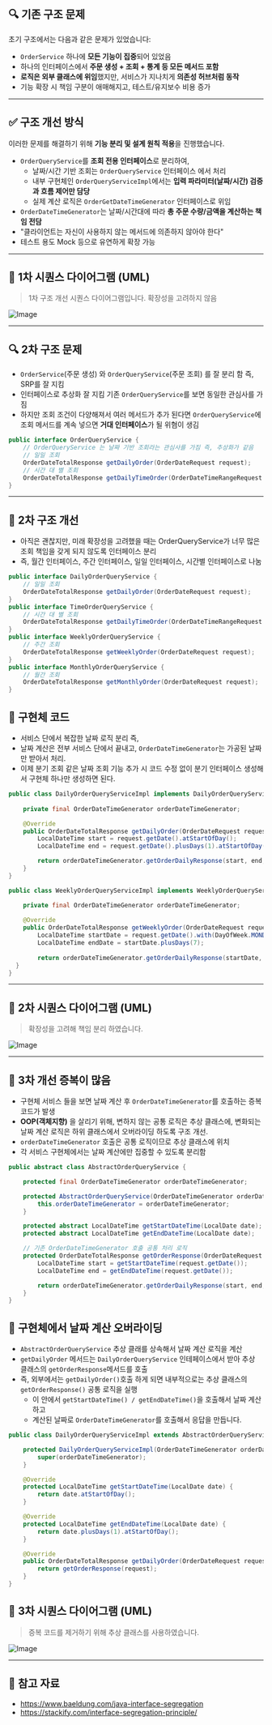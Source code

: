 ## 🔍 기존 구조 문제

초기 구조에서는 다음과 같은 문제가 있었습니다:

- `OrderService` 하나에 **모든 기능이 집중**되어 있었음
- 하나의 인터페이스에서 **주문 생성 + 조회 + 통계 등 모든 메서드 포함**
- **로직은 외부 클래스에 위임**했지만, 서비스가 지나치게 **의존성 허브처럼 동작**
- 기능 확장 시 책임 구분이 애매해지고, 테스트/유지보수 비용 증가

---
## ✅ 구조 개선 방식

이러한 문제를 해결하기 위해 **기능 분리 및 설계 원칙 적용**을 진행했습니다.

- `OrderQueryService`를 **조회 전용 인터페이스**로 분리하여,
    - 날짜/시간 기반 조회는 `OrderQueryService` 인터페이스 에서 처리
    - 내부 구현체인 `OrderQueryServiceImpl`에서는 **입력 파라미터(날짜/시간) 검증과 흐름 제어만 담당**
    - 실제 계산 로직은 `OrderGetDateTimeGenerator` 인터페이스로 위임
- `OrderDateTimeGenerator`는 날짜/시간대에 따라 **총 주문 수량/금액을 계산하는 책임 전담**
- "클라이언트는 자신이 사용하지 않는 메서드에 의존하지 않아야 한다"
- 테스트 용도 Mock 등으로 유연하게 확장 가능

---
## 📘 1차 시퀀스 다이어그램 (UML)
> 1차 구조 개선 시퀀스 다이어그램입니다. 확장성을 고려하지 않음

![Image](https://github.com/user-attachments/assets/ff5c1f4a-58db-4644-b8b1-1622be5692f8)

---
## 🔍 2차 구조 문제
- `OrderService`(주문 생성) 와 `OrderQueryService`(주문 조회) 를 잘 분리 함 즉, SRP를 잘 지킴
- 인터페이스로 추상화 잘 지킴 기존 `OrderQueryService`를 보면 동일한 관심사를 가짐
- 하지만 조회 조건이 다양해져서 여러 메서드가 추가 된다면 `OrderQueryService`에 조회 메서드를 계속 넣으면 **거대 인터페이스**가 될 위혐이 생김
```java
public interface OrderQueryService {
    // OrderQueryService 는 날짜 기반 조회라는 관심사를 가짐 즉, 추상화가 같음
    // 일일 조회
    OrderDateTotalResponse getDailyOrder(OrderDateRequest request);
    // 시간 대 별 조회
    OrderDateTotalResponse getDailyTimeOrder(OrderDateTimeRangeRequest request);
}
```

---
## 💊 2차 구조 개선

- 아직은 괜찮지만, 미래 확장성을 고려했을 때는 OrderQueryService가 너무 많은 조회 책임을 갖게 되지 않도록 인터페이스 분리
- 즉, 월간 인터페이스, 주간 인터페이스, 일일 인터페이스, 시간별 인터페이스로 나눔
```java
public interface DailyOrderQueryService { 
    // 일일 조회
    OrderDateTotalResponse getDailyOrder(OrderDateRequest request);
}
public interface TimeOrderQueryService {
    // 시간 대 별 조회
    OrderDateTotalResponse getDailyTimeOrder(OrderDateTimeRangeRequest request);
}
public interface WeeklyOrderQueryService {
    // 주간 조회
    OrderDateTotalResponse getWeeklyOrder(OrderDateRequest request);
}
public interface MonthlyOrderQueryService {
    // 월간 조회
    OrderDateTotalResponse getMonthlyOrder(OrderDateRequest request);
}
```

## 🧠 구현체 코드

- 서비스 단에서 복잡한 날짜 로직 분리 즉,
- 날짜 계산은 전부 서비스 단에서 끝내고, `OrderDateTimeGenerator`는 가공된 날짜만 받아서 처리.
- 이제 분기 조회 같은 날짜 조회 기능 추가 시 코드 수정 없이 분기 인터페이스 생성해서 구현체 하나만 생성하면 된다.

```java
public class DailyOrderQueryServiceImpl implements DailyOrderQueryService{
    
    private final OrderDateTimeGenerator orderDateTimeGenerator;

    @Override
    public OrderDateTotalResponse getDailyOrder(OrderDateRequest request) {
        LocalDateTime start = request.getDate().atStartOfDay();
        LocalDateTime end = request.getDate().plusDays(1).atStartOfDay();

        return orderDateTimeGenerator.getOrderDailyResponse(start, end, request.getDate());
    }
}

public class WeeklyOrderQueryServiceImpl implements WeeklyOrderQueryService {

    private final OrderDateTimeGenerator orderDateTimeGenerator;
  
    @Override
    public OrderDateTotalResponse getWeeklyOrder(OrderDateRequest request) {
        LocalDateTime startDate = request.getDate().with(DayOfWeek.MONDAY).atStartOfDay();
        LocalDateTime endDate = startDate.plusDays(7);
    
        return orderDateTimeGenerator.getOrderDailyResponse(startDate, endDate, request.getDate());
  }
}
```

---

## 📘 2차 시퀀스 다이어그램 (UML)
> 확장성을 고려해 책임 분리 하였습니다.

![Image](https://github.com/user-attachments/assets/c40a3d78-7e9b-42c7-ba06-fc349a3e09cc)

---

## 📢 3차 개선 증복이 많음

- 구현체 서비스 들을 보면 날짜 계산 후 `OrderDateTimeGenerator`를 호출하는 증복 코드가 발생
- **OOP(객체지향)** 을 살리기 위해, 변하지 않는 공통 로직은 추상 클래스에, 변화되는 날짜 계산 로직은 하위 클래스에서 오버라이딩 하도록 구조 개선.
- `orderDateTimeGenerator` 호출은 공통 로직이므로 추상 클래스에 위치
- 각 서비스 구현체에서는 날짜 계산에만 집중할 수 있도록 분리함

```java
public abstract class AbstractOrderQueryService {

    protected final OrderDateTimeGenerator orderDateTimeGenerator;

    protected AbstractOrderQueryService(OrderDateTimeGenerator orderDateTimeGenerator) {
        this.orderDateTimeGenerator = orderDateTimeGenerator;
    }

    protected abstract LocalDateTime getStartDateTime(LocalDate date);
    protected abstract LocalDateTime getEndDateTime(LocalDate date);

    // 기존 OrderDateTimeGenerator 호출 공통 처리 로직
    protected OrderDateTotalResponse getOrderResponse(OrderDateRequest request) {
        LocalDateTime start = getStartDateTime(request.getDate());
        LocalDateTime end = getEndDateTime(request.getDate());

        return orderDateTimeGenerator.getOrderDailyResponse(start, end, request.getDate());
    }
}
```

##	📆 구현체에서 날짜 계산 오버라이딩

- `AbstractOrderQueryService` 추상 클래를 상속해서 날짜 계산 로직을 계산
- `getDailyOrder` 메서드는 `DailyOrderQueryService` 인테페이스에서 받아 추상 클래스의 `getOrderResponse`메서드를 호출
- 즉, 외부에서는 `getDailyOrder()`호출 하게 되면 내부적으로는 추상 클래스의 `getOrderResponse()` 공통 로직을 실행 
  - 이 안에서 `getStartDateTime() / getEndDateTime()`을 호출해서 날짜 계산하고
  - 계산된 날짜로 `OrderDateTimeGenerator`를 호출해서 응답을 만듭니다.

```java
public class DailyOrderQueryServiceImpl extends AbstractOrderQueryService implements DailyOrderQueryService{

    protected DailyOrderQueryServiceImpl(OrderDateTimeGenerator orderDateTimeGenerator) {
        super(orderDateTimeGenerator);
    }

    @Override
    protected LocalDateTime getStartDateTime(LocalDate date) {
        return date.atStartOfDay();
    }

    @Override
    protected LocalDateTime getEndDateTime(LocalDate date) {
        return date.plusDays(1).atStartOfDay();
    }

    @Override
    public OrderDateTotalResponse getDailyOrder(OrderDateRequest request) {
        return getOrderResponse(request);
    }
}
```

## 📘 3차 시퀀스 다이어그램 (UML)
> 증복 코드를 제거하기 위해 추상 클래스를 사용하였습니다.

![Image](https://github.com/user-attachments/assets/751a16ba-feec-4542-9065-4a73093f684d)

---
## 📒 참고 자료
- https://www.baeldung.com/java-interface-segregation
- https://stackify.com/interface-segregation-principle/
